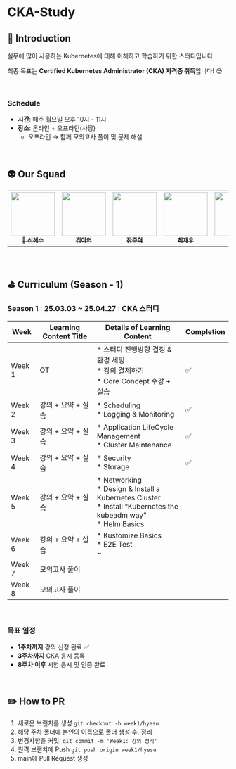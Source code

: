 # CKA-Study

## 📌 Introduction

실무에 많이 사용하는 Kubernetes에 대해 이해하고 학습하기 위한 스터디입니다.

최종 목표는 **Certified Kubernetes Administrator (CKA) 자격증 취득**입니다! 😎  


<br>

### Schedule
- **시간**: 매주 월요일 오후 10시 - 11시  
- **장소**: 온라인 + 오프라인(사당)  
  - 오프라인 → 함께 모의고사 풀이 및 문제 해설  


<br>


## 👽 Our Squad

<table>
  <tr>
    <td align="center"><a href="https://github.com/ShimHyesu"><img src="https://avatars.githubusercontent.com/ShimHyesu?v=4" width="100px;" alt=""/><br /><sub><b>
👑 심혜수</b></sub></a><br /></td>
    <td align="center"><a href="https://github.com/yourzinc"><img src="https://avatars.githubusercontent.com/yourzinc?v=4" width="100px;" alt=""/><br /><sub><b>
김아연</b></sub></a><br /></td>
    <td align="center"><a href="https://github.com/GreatJang"><img src="https://avatars.githubusercontent.com/GreatJang?v=4" width="100px;" alt=""/><br /><sub><b>
장준혁</b></sub></a><br /></td>
    <td align="center"><a href="https://github.com/choizeus02"><img src="https://avatars.githubusercontent.com/choizeus02?v=4" width="100px;" alt=""/><br /><sub><b>
최재우</b></sub></a><br /></td>
    <td align="center"><a href="https://github.com/myeunee"><img src="https://avatars.githubusercontent.com/myeunee?v=4" width="100px;" alt=""/><br /><sub><b>
허윤지</b></sub></a><br /></td>
    <td align="center"><a href="https://github.com/kyungjunleeme"><img src="https://avatars.githubusercontent.com/kyungjunleeme?v=4" width="100px;" alt=""/><br /><sub><b>
이경준</b></sub></a><br /></td>
  </tr>
</table>

<br>

## ⛳ Curriculum (Season - 1)

### Season 1 : 25.03.03 ~ 25.04.27 : CKA 스터디

| Week   | Learning Content Title | Details of Learning Content                                      | Completion |
| ------ | ---------------------- | ---------------------------------------------------------------- | ---------- |
| Week 1 | OT                     | * 스터디 진행방향 결정 & 환경 세팅<br> * 강의 결제하기<br> * Core Concept 수강 + 실습 |    ✅     |
| Week 2 | 강의 + 요약 + 실습       | * Scheduling<br> * Logging & Monitoring                        |      ✅      |
| Week 3 | 강의 + 요약 + 실습       | * Application LifeCycle Management<br> * Cluster Maintenance   |       ✅     |
| Week 4 | 강의 + 요약 + 실습       | * Security<br> * Storage                                       |      ✅      |
| Week 5 | 강의 + 요약 + 실습       | * Networking<br> * Design & Install a Kubernetes Cluster<br> * Install “Kubernetes the kubeadm way”<br> * Helm Basics |            |
| Week 6 | 강의 + 요약 + 실습       | * Kustomize Basics<br> * E2E Test<br> ~                         |            |
| Week 7 | 모의고사 풀이            |                                                                |            |
| Week 8 | 모의고사 풀이            |                                                                |            |


<br>

### 목표 일정
- **1주차까지** 강의 신청 완료 ✅
- **3주차까지** CKA 응시 등록  
- **8주차 이후** 시험 응시 및 인증 완료  

<br>

## ✏️ How to PR

1. 새로운 브랜치를 생성 `git checkout -b week1/hyesu`
2. 해당 주차 폴더에 본인의 이름으로 폴더 생성 후, 정리
3. 변경사항을 커밋: `git commit -m 'Week1: 강의 정리'`
4. 원격 브랜치에 Push `git push origin week1/hyesu`
5. main에 Pull Request 생성
